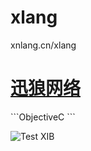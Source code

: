xlang
=====

xnlang.cn/xlang


   <h1><a href="http://xnlang.cn">迅狼网络</a></h1>
   ```ObjectiveC 
   ```

   ![Test XIB](https://www.xnlang.cn/logo.gif)
